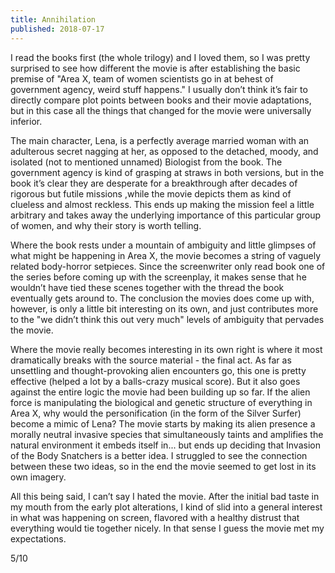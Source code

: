 ```yaml
---
title: Annihilation
published: 2018-07-17
---
```


I read the books first (the whole trilogy) and I loved them, so I was pretty surprised to see how different the movie is after establishing the basic premise of "Area X, team of women scientists go in at behest of government agency, weird stuff happens." I usually don’t think it’s fair to directly compare plot points between books and their movie adaptations, but in this case all the things that changed for the movie were universally inferior.

The main character, Lena, is a perfectly average married woman with an adulterous secret nagging at her, as opposed to the detached, moody, and isolated (not to mentioned unnamed) Biologist from the book. The government agency is kind of grasping at straws in both versions, but in the book it’s clear they are desperate for a breakthrough after decades of rigorous but futile missions ,while the movie depicts them as kind of clueless and almost reckless. This ends up making the mission feel a little arbitrary and takes away the underlying importance of this particular group of women, and why their story is worth telling.

Where the book rests under a mountain of ambiguity and little glimpses of what might be happening in Area X, the movie becomes a string of vaguely related body-horror setpieces. Since the screenwriter only read book one of the series before coming up with the screenplay, it makes sense that he wouldn’t have tied these scenes together with the thread the book eventually gets around to. The conclusion the movies does come up with, however, is only a little bit interesting on its own, and just contributes more to the "we didn’t think this out very much" levels of ambiguity that pervades the movie.

Where the movie really becomes interesting in its own right is where it most dramatically breaks with the source material - the final act. As far as unsettling and thought-provoking alien encounters go, this one is pretty effective (helped a lot by a balls-crazy musical score). But it also goes against the entire logic the movie had been building up so far. If the alien force is manipulating the biological and genetic structure of everything in Area X, why would the personification (in the form of the Silver Surfer) become a mimic of Lena? The movie starts by making its alien presence a morally neutral invasive species that simultaneously taints and amplifies the natural environment it embeds itself in... but ends up deciding that Invasion of the Body Snatchers is a better idea. I struggled to see the connection between these two ideas, so in the end the movie seemed to get lost in its own imagery.

All this being said, I can’t say I hated the movie. After the initial bad taste in my mouth from the early plot alterations, I kind of slid into a general interest in what was happening on screen, flavored with a healthy distrust that everything would tie together nicely. In that sense I guess the movie met my expectations.

5/10
